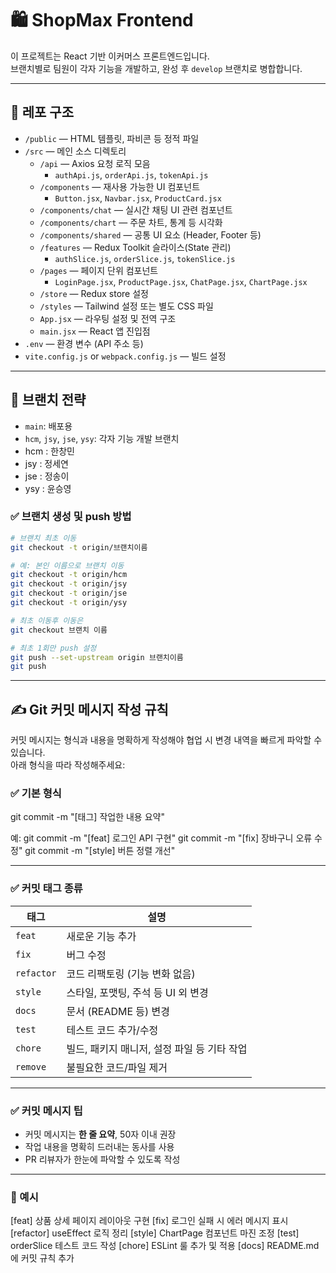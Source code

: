 # 🛍️ ShopMax Frontend

이 프로젝트는 React 기반 이커머스 프론트엔드입니다.  
브랜치별로 팀원이 각자 기능을 개발하고, 완성 후 `develop` 브랜치로 병합합니다.

---

## 📁 레포 구조

- `/public` — HTML 템플릿, 파비콘 등 정적 파일
- `/src` — 메인 소스 디렉토리
  - `/api` — Axios 요청 로직 모음
    - `authApi.js`, `orderApi.js`, `tokenApi.js`
  - `/components` — 재사용 가능한 UI 컴포넌트
    - `Button.jsx`, `Navbar.jsx`, `ProductCard.jsx`
  - `/components/chat` — 실시간 채팅 UI 관련 컴포넌트
  - `/components/chart` — 주문 차트, 통계 등 시각화
  - `/components/shared` — 공통 UI 요소 (Header, Footer 등)
  - `/features` — Redux Toolkit 슬라이스(State 관리)
    - `authSlice.js`, `orderSlice.js`, `tokenSlice.js`
  - `/pages` — 페이지 단위 컴포넌트
    - `LoginPage.jsx`, `ProductPage.jsx`, `ChatPage.jsx`, `ChartPage.jsx`
  - `/store` — Redux store 설정
  <!-- - `/hooks` — 커스텀 훅 (예: `useAuth`, `useInput`) -->
  - `/styles` — Tailwind 설정 또는 별도 CSS 파일
  - `App.jsx` — 라우팅 설정 및 전역 구조
  - `main.jsx` — React 앱 진입점
- `.env` — 환경 변수 (API 주소 등)
- `vite.config.js` or `webpack.config.js` — 빌드 설정

---

## 👥 브랜치 전략

- `main`: 배포용
- `hcm`, `jsy`, `jse`, `ysy`: 각자 기능 개발 브랜치
- hcm : 한창민
- jsy : 정세연
- jse : 정송이
- ysy : 윤승영

### ✅ 브랜치 생성 및 push 방법

```bash
# 브랜치 최초 이동
git checkout -t origin/브랜치이름

# 예: 본인 이름으로 브랜치 이동
git checkout -t origin/hcm
git checkout -t origin/jsy
git checkout -t origin/jse
git checkout -t origin/ysy

# 최초 이동후 이동은
git checkout 브랜치 이름

# 최초 1회만 push 설정
git push --set-upstream origin 브랜치이름
git push

```
---

## ✍️ Git 커밋 메시지 작성 규칙

커밋 메시지는 형식과 내용을 명확하게 작성해야 협업 시 변경 내역을 빠르게 파악할 수 있습니다.  
아래 형식을 따라 작성해주세요:

### ✅ 기본 형식

git commit -m "[태그] 작업한 내용 요약"

예:
git commit -m "[feat] 로그인 API 구현"
git commit -m "[fix] 장바구니 오류 수정"
git commit -m "[style] 버튼 정렬 개선"


---

### ✅ 커밋 태그 종류

| 태그       | 설명 |
|------------|------|
| `feat`     | 새로운 기능 추가 |
| `fix`      | 버그 수정 |
| `refactor` | 코드 리팩토링 (기능 변화 없음) |
| `style`    | 스타일, 포맷팅, 주석 등 UI 외 변경 |
| `docs`     | 문서 (README 등) 변경 |
| `test`     | 테스트 코드 추가/수정 |
| `chore`    | 빌드, 패키지 매니저, 설정 파일 등 기타 작업 |
| `remove`   | 불필요한 코드/파일 제거 |

---

### ✅ 커밋 메시지 팁

- 커밋 메시지는 **한 줄 요약**, 50자 이내 권장
- 작업 내용을 명확히 드러내는 동사를 사용
- PR 리뷰자가 한눈에 파악할 수 있도록 작성

---

### 💬 예시

[feat] 상품 상세 페이지 레이아웃 구현
[fix] 로그인 실패 시 에러 메시지 표시
[refactor] useEffect 로직 정리
[style] ChartPage 컴포넌트 마진 조정
[test] orderSlice 테스트 코드 작성
[chore] ESLint 룰 추가 및 적용
[docs] README.md에 커밋 규칙 추가


